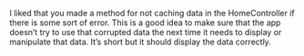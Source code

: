 I liked that you made a method for not caching data in the HomeController if there is some sort of error. This is a good idea to make sure that the app doesn’t try to use that corrupted data the next time it needs to display or manipulate that data. It’s short but it should display the data correctly.

